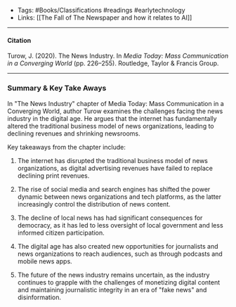 
- Tags: #Books/Classifications #readings #earlytechnology 
- Links: [[The Fall of  The Newspaper and how it relates to AI]] 
---
#### Citation
Turow, J. (2020). The News Industry. In _Media Today: Mass Communication in a Converging World_ (pp. 226–255). Routledge, Taylor & Francis Group.

---
### Summary & Key Take Aways

In "The News Industry" chapter of Media Today: Mass Communication in a Converging World, author Turow examines the challenges facing the news industry in the digital age. He argues that the internet has fundamentally altered the traditional business model of news organizations, leading to declining revenues and shrinking newsrooms.

Key takeaways from the chapter include:
1.  The internet has disrupted the traditional business model of news organizations, as digital advertising revenues have failed to replace declining print revenues.

2.  The rise of social media and search engines has shifted the power dynamic between news organizations and tech platforms, as the latter increasingly control the distribution of news content.
   
3.  The decline of local news has had significant consequences for democracy, as it has led to less oversight of local government and less informed citizen participation.

4.  The digital age has also created new opportunities for journalists and news organizations to reach audiences, such as through podcasts and mobile news apps.

5.  The future of the news industry remains uncertain, as the industry continues to grapple with the challenges of monetizing digital content and maintaining journalistic integrity in an era of "fake news" and disinformation.